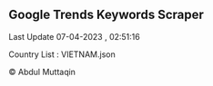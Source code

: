 

## Google Trends Keywords Scraper 
 
Last Update 07-04-2023 , 02:51:16

Country List :
VIETNAM.json



© Abdul Muttaqin 
